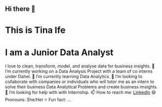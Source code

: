 ## Hi there 👋

# This is Tina Ife

# I am a Junior Data Analyst

I love to clean, transform, model, and analyse data for business insights.
🔭 I’m currently working on a Data Analysis Project with a team of co interns under Dahel.
🌱 I’m currently learning Data Analytics.
👯 I’m looking to collaborate with companies or individuals who will tutor me as an intern to solve their business Data Analytical Problems and create business imsights.
🤔 I’m looking for help with with Internship.
📫 How to reach me: [LinkedIn](https://www.linkedin.com/in/ifeanyi-oweh-721025ba/)
😄 Pronouns: She/Her
⚡ Fun fact: ...
